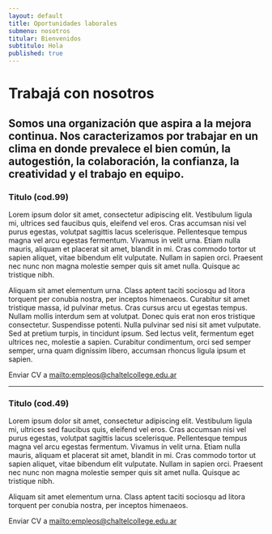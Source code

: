 ```yaml
---
layout: default
title: Oportunidades laborales
submenu: nosotros
titular: Bienvenidos
subtitulo: Hola
published: true
---
```


# Trabajá con nosotros

## Somos una organización que aspira a la mejora continua. Nos caracterizamos por trabajar en un clima en donde prevalece el bien común, la autogestión, la colaboración, la confianza, la creatividad y el trabajo en equipo.


### Titulo (cod.99)
Lorem ipsum dolor sit amet, consectetur adipiscing elit. Vestibulum ligula mi, ultrices sed faucibus quis, eleifend vel eros. Cras accumsan nisi vel purus egestas, volutpat sagittis lacus scelerisque. Pellentesque tempus magna vel arcu egestas fermentum. Vivamus in velit urna. Etiam nulla mauris, aliquam et placerat sit amet, blandit in mi. Cras commodo tortor ut sapien aliquet, vitae bibendum elit vulputate. Nullam in sapien orci. Praesent nec nunc non magna molestie semper quis sit amet nulla. Quisque ac tristique nibh.

Aliquam sit amet elementum urna. Class aptent taciti sociosqu ad litora torquent per conubia nostra, per inceptos himenaeos. Curabitur sit amet tristique massa, id pulvinar metus. Cras cursus arcu ut egestas tempus. Nullam mollis interdum sem at volutpat. Donec quis erat non eros tristique consectetur. Suspendisse potenti. Nulla pulvinar sed nisi sit amet vulputate. Sed at pretium turpis, in tincidunt ipsum. Sed lectus velit, fermentum eget ultrices nec, molestie a sapien. Curabitur condimentum, orci sed semper semper, urna quam dignissim libero, accumsan rhoncus ligula ipsum et sapien.

Enviar CV a [mailto:empleos@chaltelcollege.edu.ar](empleos@chaltelcollege.edu.ar)

---

### Titulo (cod.49)
Lorem ipsum dolor sit amet, consectetur adipiscing elit. Vestibulum ligula mi, ultrices sed faucibus quis, eleifend vel eros. Cras accumsan nisi vel purus egestas, volutpat sagittis lacus scelerisque. Pellentesque tempus magna vel arcu egestas fermentum. Vivamus in velit urna. Etiam nulla mauris, aliquam et placerat sit amet, blandit in mi. Cras commodo tortor ut sapien aliquet, vitae bibendum elit vulputate. Nullam in sapien orci. Praesent nec nunc non magna molestie semper quis sit amet nulla. Quisque ac tristique nibh.

Aliquam sit amet elementum urna. Class aptent taciti sociosqu ad litora torquent per conubia nostra, per inceptos himenaeos. 

Enviar CV a [mailto:empleos@chaltelcollege.edu.ar](empleos@chaltelcollege.edu.ar)
